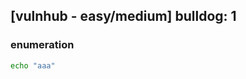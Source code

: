[vulnhub - easy/medium] bulldog: 1
----------------------------------

### enumeration
```bash
echo "aaa"
```